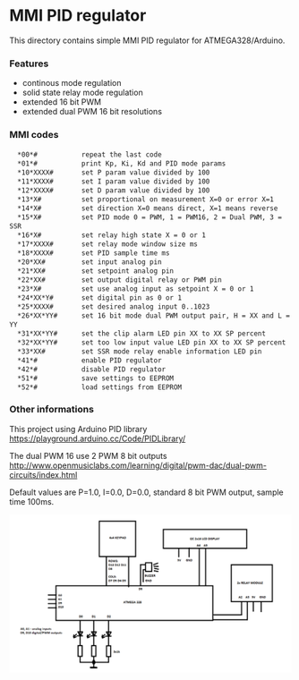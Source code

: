 # MMI PID regulator

This directory contains simple MMI PID regulator for ATMEGA328/Arduino.

### Features

  - continous mode regulation
  - solid state relay mode regulation
  - extended 16 bit PWM
  - extended dual PWM 16 bit resolutions

### MMI codes

      *00*#           repeat the last code
      *01*#           print Kp, Ki, Kd and PID mode params
      *10*XXXX#       set P param value divided by 100
      *11*XXXX#       set I param value divided by 100
      *12*XXXX#       set D param value divided by 100
      *13*X#          set proportional on measurement X=0 or error X=1
      *14*X#          set direction X=0 means direct, X=1 means reverse
      *15*X#          set PID mode 0 = PWM, 1 = PWM16, 2 = Dual PWM, 3 = SSR
      *16*X#          set relay high state X = 0 or 1
      *17*XXXX#       set relay mode window size ms
      *18*XXXX#       set PID sample time ms
      *20*XX#         set input analog pin
      *21*XX#         set setpoint analog pin
      *22*XX#         set output digital relay or PWM pin
      *23*X#          set use analog input as setpoint X = 0 or 1
      *24*XX*Y#       set digital pin as 0 or 1
      *25*XXXX#       set desired analog input 0..1023
      *26*XX*YY#      set 16 bit mode dual PWM output pair, H = XX and L = YY
      *31*XX*YY#      set the clip alarm LED pin XX to XX SP percent
      *32*XX*YY#      set too low input value LED pin XX to XX SP percent
      *33*XX#         set SSR mode relay enable information LED pin
      *41*#           enable PID regulator
      *42*#           disable PID regulator
      *51*#           save settings to EEPROM
      *52*#           load settings from EEPROM

### Other informations

This project using Arduino PID library
https://playground.arduino.cc/Code/PIDLibrary/

The dual PWM 16 use 2 PWM 8 bit outputs
http://www.openmusiclabs.com/learning/digital/pwm-dac/dual-pwm-circuits/index.html

Default values are P=1.0, I=0.0, D=0.0, standard 8 bit PWM output, sample time 100ms.

![Circuit.](circuit.png "Circuit.")
